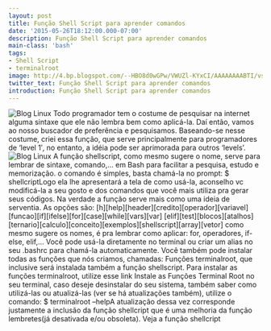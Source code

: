 ```yaml
---
layout: post
title: Função Shell Script para aprender comandos
date: '2015-05-26T18:12:00.000-07:00'
description: Função Shell Script para aprender comandos
main-class: 'bash'
tags:
- Shell Script
- terminalroot
image: http://4.bp.blogspot.com/--HBO8d0wGPw/VWUZl-KYxCI/AAAAAAAABTI/vsKYKh8eB2k/s72-c/terminalroot.jpg
twitter_text: Função Shell Script para aprender comandos
introduction: Função Shell Script para aprender comandos
---
```

![Blog Linux](http://4.bp.blogspot.com/--HBO8d0wGPw/VWUZl-KYxCI/AAAAAAAABTI/vsKYKh8eB2k/s320/terminalroot.jpg "Blog Linux")
Todo programador tem o costume de pesquisar na internet alguma  sintaxe que ele não lembra bem como aplicá-la. Daí então, vamos ao nosso  buscador de preferência e pesquisamos. Baseando-se nesse costume, criei essa função, que serve  principalmente para programadores de ‘level 1′, no entanto, a idéia pode  ser aprimorada para outros ‘levels’. 
![Blog Linux](http://www.terminalroot.com.br/wp-includes/images/smilies/simple-smile.png "Blog Linux")
A função shellscript,  como mesmo sugere o nome, serve para lembrar de sintaxe, comando,… em  Bash para facilitar a pesquisa, estudo e memorização. o comando é  simples, basta chamá-la no prompt:
$ shellcriptLogo ela lhe apresentará a tela de como usá-la, aconselho vc  modificá-la a seu gosto e dos comandos que você mais utiliza pra gerar  seus códigos. Na verdade a função serve mais como uma ideia de  serventia. As opções são:
[h][help][header][credito][operador][variavel][funcao][if][ifelse][for][case][while][vars][var]
 [elif][test][blocos][atalhos][ternario][calculo][conceito][exemplos][shellscript][array][vetor]
 como mesmo sugere os nomes, é pra lembrar como aplicar: for, operadores, if-else, elif,… Você pode usá-la diretamente no terminal ou criar um alias no seu .bashrc para chamá-la automaticamente. Você também pode instalar todas as funções que nós criamos, chamadas: Funções terminalroot, que inclusive será instalada também a função shellscript. Para instalar as funções terminalroot, utilize esse link Instale as Funções Terminal Root no seu terminal,  caso deseje desinstalar do seu sistema, também saber como utilizá-las  ou atualizá-las (ver se há atualizações também), utilize o comando:
$ terminalroot –helpA atualização dessa vez corresponde justamente a inclusão da função shellcript que é uma melhoria da função lembretes(já desativada e/ou obsoleta). Veja a função shellcript
